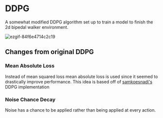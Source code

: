 # DDPG


A somewhat modified DDPG algorithm set up to train a model to finish the 2d bipedal walker environment. 

![ezgif-84f6e4714c2c19](https://github.com/user-attachments/assets/4e39b8c1-ea97-4467-a9ff-2e944ad3a553)


## Changes from original DDPG

### Mean Absolute Loss
Instead of mean squared loss mean absolute loss is used since it seemed to drastically improve performance. This idea is based off of [samkoesnadi's](https://github.com/samkoesnadi/DDPG-tf2) DDPG implementation

### Noise Chance Decay
Noise has a chance to be applied rather than being applied at every action.  

